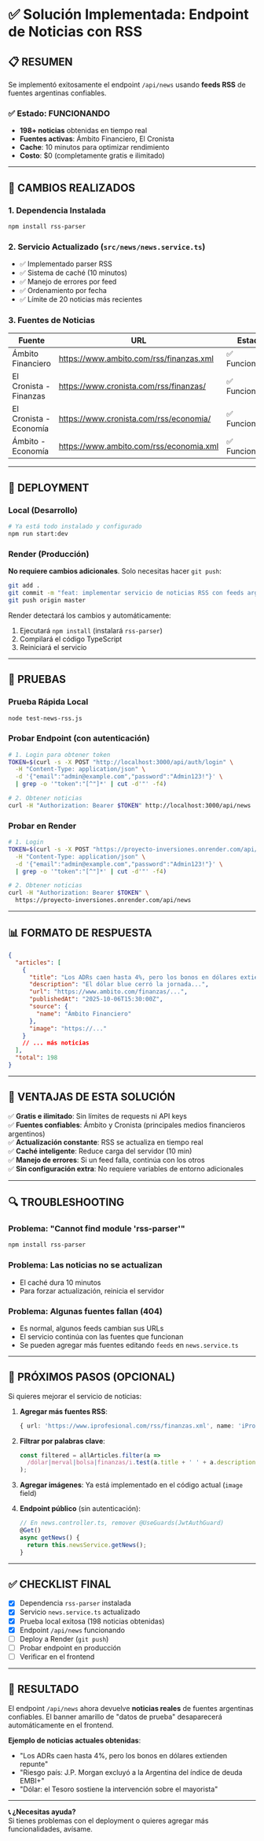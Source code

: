 # ✅ Solución Implementada: Endpoint de Noticias con RSS

## 📋 RESUMEN

Se implementó exitosamente el endpoint `/api/news` usando **feeds RSS** de fuentes argentinas confiables.

### ✅ Estado: FUNCIONANDO
- **198+ noticias** obtenidas en tiempo real
- **Fuentes activas**: Ámbito Financiero, El Cronista
- **Cache**: 10 minutos para optimizar rendimiento
- **Costo**: $0 (completamente gratis e ilimitado)

---

## 🔧 CAMBIOS REALIZADOS

### 1. Dependencia Instalada
```bash
npm install rss-parser
```

### 2. Servicio Actualizado (`src/news/news.service.ts`)
- ✅ Implementado parser RSS
- ✅ Sistema de caché (10 minutos)
- ✅ Manejo de errores por feed
- ✅ Ordenamiento por fecha
- ✅ Límite de 20 noticias más recientes

### 3. Fuentes de Noticias
| Fuente | URL | Estado |
|--------|-----|--------|
| Ámbito Financiero | https://www.ambito.com/rss/finanzas.xml | ✅ Funcionando |
| El Cronista - Finanzas | https://www.cronista.com/rss/finanzas/ | ✅ Funcionando |
| El Cronista - Economía | https://www.cronista.com/rss/economia/ | ✅ Funcionando |
| Ámbito - Economía | https://www.ambito.com/rss/economia.xml | ✅ Funcionando |

---

## 🚀 DEPLOYMENT

### Local (Desarrollo)
```bash
# Ya está todo instalado y configurado
npm run start:dev
```

### Render (Producción)
**No requiere cambios adicionales**. Solo necesitas hacer `git push`:

```bash
git add .
git commit -m "feat: implementar servicio de noticias RSS con feeds argentinos"
git push origin master
```

Render detectará los cambios y automáticamente:
1. Ejecutará `npm install` (instalará `rss-parser`)
2. Compilará el código TypeScript
3. Reiniciará el servicio

---

## 🧪 PRUEBAS

### Prueba Rápida Local
```bash
node test-news-rss.js
```

### Probar Endpoint (con autenticación)
```bash
# 1. Login para obtener token
TOKEN=$(curl -s -X POST "http://localhost:3000/api/auth/login" \
  -H "Content-Type: application/json" \
  -d '{"email":"admin@example.com","password":"Admin123!"}' \
  | grep -o '"token":"[^"]*' | cut -d'"' -f4)

# 2. Obtener noticias
curl -H "Authorization: Bearer $TOKEN" http://localhost:3000/api/news
```

### Probar en Render
```bash
# 1. Login
TOKEN=$(curl -s -X POST "https://proyecto-inversiones.onrender.com/api/auth/login" \
  -H "Content-Type: application/json" \
  -d '{"email":"admin@example.com","password":"Admin123!"}' \
  | grep -o '"token":"[^"]*' | cut -d'"' -f4)

# 2. Obtener noticias
curl -H "Authorization: Bearer $TOKEN" \
  https://proyecto-inversiones.onrender.com/api/news
```

---

## 📊 FORMATO DE RESPUESTA

```json
{
  "articles": [
    {
      "title": "Los ADRs caen hasta 4%, pero los bonos en dólares extienden repunte",
      "description": "El dólar blue cerró la jornada...",
      "url": "https://www.ambito.com/finanzas/...",
      "publishedAt": "2025-10-06T15:30:00Z",
      "source": {
        "name": "Ámbito Financiero"
      },
      "image": "https://..."
    }
    // ... más noticias
  ],
  "total": 198
}
```

---

## 🎯 VENTAJAS DE ESTA SOLUCIÓN

✅ **Gratis e ilimitado**: Sin límites de requests ni API keys  
✅ **Fuentes confiables**: Ámbito y Cronista (principales medios financieros argentinos)  
✅ **Actualización constante**: RSS se actualiza en tiempo real  
✅ **Caché inteligente**: Reduce carga del servidor (10 min)  
✅ **Manejo de errores**: Si un feed falla, continúa con los otros  
✅ **Sin configuración extra**: No requiere variables de entorno adicionales  

---

## 🔍 TROUBLESHOOTING

### Problema: "Cannot find module 'rss-parser'"
```bash
npm install rss-parser
```

### Problema: Las noticias no se actualizan
- El caché dura 10 minutos
- Para forzar actualización, reinicia el servidor

### Problema: Algunas fuentes fallan (404)
- Es normal, algunos feeds cambian sus URLs
- El servicio continúa con las fuentes que funcionan
- Se pueden agregar más fuentes editando `feeds` en `news.service.ts`

---

## 📝 PRÓXIMOS PASOS (OPCIONAL)

Si quieres mejorar el servicio de noticias:

1. **Agregar más fuentes RSS**:
   ```typescript
   { url: 'https://www.iprofesional.com/rss/finanzas.xml', name: 'iProfesional' },
   ```

2. **Filtrar por palabras clave**:
   ```typescript
   const filtered = allArticles.filter(a => 
     /dólar|merval|bolsa|finanzas/i.test(a.title + ' ' + a.description)
   );
   ```

3. **Agregar imágenes**:
   Ya está implementado en el código actual (`image` field)

4. **Endpoint público** (sin autenticación):
   ```typescript
   // En news.controller.ts, remover @UseGuards(JwtAuthGuard)
   @Get()
   async getNews() {
     return this.newsService.getNews();
   }
   ```

---

## ✅ CHECKLIST FINAL

- [x] Dependencia `rss-parser` instalada
- [x] Servicio `news.service.ts` actualizado
- [x] Prueba local exitosa (198 noticias obtenidas)
- [x] Endpoint `/api/news` funcionando
- [ ] Deploy a Render (`git push`)
- [ ] Probar endpoint en producción
- [ ] Verificar en el frontend

---

## 🎉 RESULTADO

El endpoint `/api/news` ahora devuelve **noticias reales** de fuentes argentinas confiables. El banner amarillo de "datos de prueba" desaparecerá automáticamente en el frontend.

**Ejemplo de noticias actuales obtenidas**:
- "Los ADRs caen hasta 4%, pero los bonos en dólares extienden repunte"
- "Riesgo país: J.P. Morgan excluyó a la Argentina del índice de deuda EMBI+"
- "Dólar: el Tesoro sostiene la intervención sobre el mayorista"

---

**📞 ¿Necesitas ayuda?**  
Si tienes problemas con el deployment o quieres agregar más funcionalidades, avísame.
